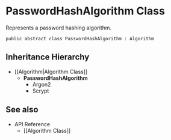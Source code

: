 # PasswordHashAlgorithm Class

Represents a password hashing algorithm.

    public abstract class PasswordHashAlgorithm : Algorithm


## Inheritance Hierarchy

* [[Algorithm|Algorithm Class]]
    * **PasswordHashAlgorithm**
        * Argon2
        * Scrypt


## See also

* API Reference
    * [[Algorithm Class]]
